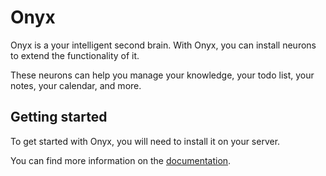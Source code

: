 # Onyx

Onyx is a your intelligent second brain. With Onyx, you can install neurons to extend the functionality of it.

These neurons can help you manage your knowledge, your todo list, your notes, your calendar, and more.

## Getting started

To get started with Onyx, you will need to install it on your server.

You can find more information on the [documentation](https://doc.onyxassistant.com).
